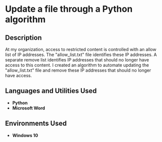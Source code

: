 <h1>Update a file through a Python algorithm</h1>

<h2>Description</h2>
At my organization, access to restricted content is controlled with an allow list of IP addresses. The "allow_list.txt" file identifies these IP addresses. A separate remove list identifies IP addresses that should no longer have access to this content. I created an algorithm to automate updating the "allow_list.txt" file and remove these IP addresses that should no longer have access. 

<br />


<h2>Languages and Utilities Used</h2>

- <b>Python</b>
- <b>Microsoft Word</b>

<h2>Environments Used </h2>

- <b>Windows 10</b>


</p>

<!--
 ```diff
- text in red
+ text in green
! text in orange
# text in gray
@@ text in purple (and bold)@@
```
--!>
